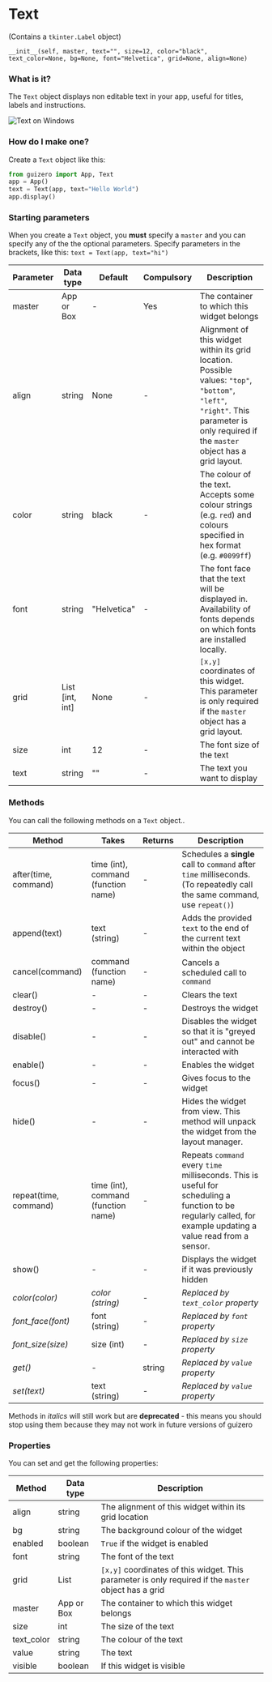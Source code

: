 # Text

(Contains a `tkinter.Label` object)

`__init__(self, master, text="", size=12, color="black", text_color=None, bg=None, font="Helvetica", grid=None, align=None)`

### What is it?
The `Text` object displays non editable text in your app, useful for titles, labels and instructions.

![Text on Windows](images/text_windows.png)

### How do I make one?

Create a `Text` object like this:

```python
from guizero import App, Text
app = App()
text = Text(app, text="Hello World")
app.display()
```

### Starting parameters

When you create a `Text` object, you **must** specify a `master` and you can specify any of the the optional parameters. Specify parameters in the brackets, like this: `text = Text(app, text="hi")`

| Parameter | Data type | Default | Compulsory | Description                         |
| --------- | --------- | ------- | ---------- | -------------------------|
| master    | App or Box   | - | Yes       | The container to which this widget belongs |
| align   | string     | None    | -         | Alignment of this widget within its grid location. Possible values: `"top"`, `"bottom"`, `"left"`, `"right"`. This parameter is only required if the `master` object has a grid layout.  |
| color   | string     | black     | -         | The colour of the text. Accepts some colour strings (e.g. `red`) and colours specified in hex format (e.g. `#0099ff`)  |
| font   | string     | "Helvetica"     | -         | The font face that the text will be displayed in. Availability of fonts depends on which fonts are installed locally. |
| grid   | List [int, int]   | None     | -         | `[x,y]` coordinates of this widget. This parameter is only required if the `master` object has a grid layout. |
| size   | int    | 12     | -         | The font size of the text |
| text   | string    | ""  | -         | The text you want to display |



### Methods

You can call the following methods on a `Text` object..

| Method        | Takes     | Returns    | Description                |
| ------------- | ------------- | ---------- | -------------------------- |
| after(time, command)   | time (int), command (function name)   | -          | Schedules a **single** call to `command` after `time` milliseconds. (To repeatedly call the same command, use `repeat()`)  |
| append(text)  | text (string) | -          | Adds the provided `text` to the end of the current text within the object |
| cancel(command)   | command (function name) | -          | Cancels a scheduled call to `command`    |
| clear()   | -             | -          | Clears the text            |
| destroy()   | -  | -          | Destroys the widget    |
| disable()  | - | -          | Disables the widget so that it is "greyed out" and cannot be interacted with   |
| enable()  | -  | -          | Enables the widget   |
| focus()  | -  | -          | Gives focus to the widget   |
| hide()  | -   | -          | Hides the widget from view. This method will unpack the widget from the layout manager.   |
| repeat(time, command)  | time (int), command (function name)  | -          | Repeats `command` every `time` milliseconds. This is useful for scheduling a function to be regularly called, for example updating a value read from a sensor.   |
| show()  | - | -          | Displays the widget if it was previously hidden   |
| _color(color)_ | _color (string)_ | -      | _Replaced by `text_color` property_ |
| _font_face(font)_ | font (string) | - | _Replaced by `font` property_ |
| _font_size(size)_ | size (int) | - |  _Replaced by `size` property_ |
| _get()_ | - | string |  _Replaced by `value` property_ |
| _set(text)_ | text (string) | - |  _Replaced by `value` property_ |

Methods in _italics_ will still work but are **deprecated** - this means you should stop using them because they may not work in future versions of guizero


### Properties

You can set and get the following properties:

| Method        | Data type   | Description                |
| ------------- | ----------- | -------------------------- |
| align         | string      | The alignment of this widget within its grid location |
| bg            | string      | The background colour of the widget  |
| enabled       | boolean     | `True` if the widget is enabled |
| font          | string      | The font of the text  |
| grid          | List        | `[x,y]` coordinates of this widget. This parameter is only required if the `master` object has a grid |
| master        | App or Box  | The container to which this widget belongs |
| size          | int         | The size of the text  |
| text_color    | string      | The colour of the text  |
| value         | string      | The text   |
| visible       | boolean     | If this widget is visible |
